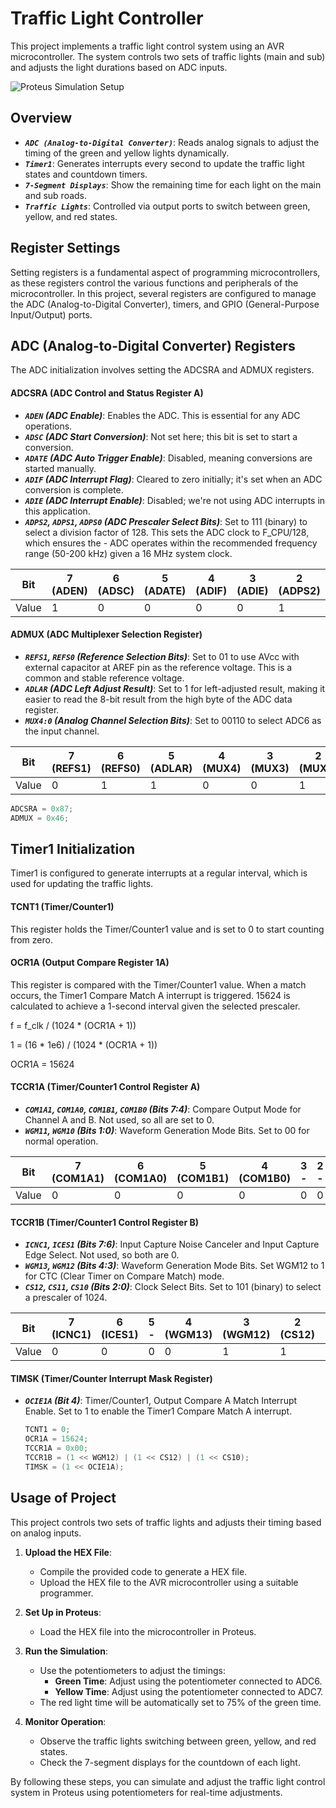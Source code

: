 # Traffic Light Controller 
This project implements a traffic light control system using an AVR microcontroller. The system controls two sets of traffic lights (main and sub) and adjusts the light durations based on ADC inputs.

![Proteus Simulation Setup](https://github.com/SheidaAbedpour/Atmega32/blob/main/Traffic-Light-Controller/proteus/schematic.PNG)

## Overview
- ***`ADC (Analog-to-Digital Converter)`***: Reads analog signals to adjust the timing of the green and yellow lights dynamically.
- ***`Timer1`***: Generates interrupts every second to update the traffic light states and countdown timers.
- ***`7-Segment Displays`***: Show the remaining time for each light on the main and sub roads.
- ***`Traffic Lights`***: Controlled via output ports to switch between green, yellow, and red states.


## Register Settings
Setting registers is a fundamental aspect of programming microcontrollers, as these registers control the various functions and peripherals of the microcontroller. In this project, several registers are configured to manage the ADC (Analog-to-Digital Converter), timers, and GPIO (General-Purpose Input/Output) ports.

## ADC (Analog-to-Digital Converter) Registers
The ADC initialization involves setting the ADCSRA and ADMUX registers.

#### ADCSRA (ADC Control and Status Register A)

- ***`ADEN` (ADC Enable)***: Enables the ADC. This is essential for any ADC operations.
- ***`ADSC` (ADC Start Conversion)***: Not set here; this bit is set to start a conversion.
- ***`ADATE` (ADC Auto Trigger Enable)***: Disabled, meaning conversions are started manually.
- ***`ADIF` (ADC Interrupt Flag)***: Cleared to zero initially; it's set when an ADC conversion is complete.
- ***`ADIE` (ADC Interrupt Enable)***: Disabled; we're not using ADC interrupts in this application.
- ***`ADPS2`, `ADPS1`, `ADPS0` (ADC Prescaler Select Bits)***: Set to 111 (binary) to select a division factor of 128. This sets the ADC clock to F_CPU/128, which ensures the - ADC operates within the recommended frequency range (50-200 kHz) given a 16 MHz system clock.

| Bit  | 7 (ADEN) | 6 (ADSC) | 5 (ADATE) | 4 (ADIF) | 3 (ADIE) | 2 (ADPS2) | 1 (ADPS1) | 0 (ADPS0) |
|------|----------|----------|-----------|----------|----------|-----------|-----------|-----------|
| Value|     1    |     0    |     0     |     0    |    0     |     1     |     1     |     1     |

#### ADMUX (ADC Multiplexer Selection Register)

- ***`REFS1`, `REFS0` (Reference Selection Bits)***: Set to 01 to use AVcc with external capacitor at AREF pin as the reference voltage. This is a common and stable reference voltage.
- ***`ADLAR` (ADC Left Adjust Result)***: Set to 1 for left-adjusted result, making it easier to read the 8-bit result from the high byte of the ADC data register.
- ***`MUX4:0` (Analog Channel Selection Bits)***: Set to 00110 to select ADC6 as the input channel.

| Bit  | 7 (REFS1) | 6 (REFS0) | 5 (ADLAR) | 4 (MUX4) | 3 (MUX3) | 2 (MUX2) | 1 (MUX1) | 0 (MUX0) |
|------|-----------|-----------|-----------|----------|----------|----------|----------|-----------|
| Value| 0         | 1         | 1         | 0        | 0        | 1        | 1        | 0         |

```c
ADCSRA = 0x87;
ADMUX = 0x46;
```


## Timer1 Initialization
Timer1 is configured to generate interrupts at a regular interval, which is used for updating the traffic lights.

#### TCNT1 (Timer/Counter1)
This register holds the Timer/Counter1 value and is set to 0 to start counting from zero.

#### OCR1A (Output Compare Register 1A)
This register is compared with the Timer/Counter1 value. When a match occurs, the Timer1 Compare Match A interrupt is triggered. 15624 is calculated to achieve a 1-second interval given the selected prescaler.

f = f_clk / (1024 * (OCR1A + 1))


1 = (16 * 1e6) / (1024 * (OCR1A + 1))


OCR1A = 15624


#### TCCR1A (Timer/Counter1 Control Register A)
- ***`COM1A1`, `COM1A0`, `COM1B1`, `COM1B0` (Bits 7:4)***: Compare Output Mode for Channel A and B. Not used, so all are set to 0.
- ***`WGM11`, `WGM10` (Bits 1:0)***: Waveform Generation Mode Bits. Set to 00 for normal operation.
  

| Bit  | 7 (COM1A1) | 6 (COM1A0) | 5 (COM1B1) | 4 (COM1B0) | 3 -      | 2 -      | 1 (WGM11) | 0 (WGM10) |
|------|------------|------------|------------|------------|----------|----------|-----------|-----------|
| Value| 0          |  0         | 0          | 0          | 0        | 0        | 0         | 0         |

#### TCCR1B (Timer/Counter1 Control Register B)
- ***`ICNC1`, `ICES1` (Bits 7:6)***: Input Capture Noise Canceler and Input Capture Edge Select. Not used, so both are 0.
- ***`WGM13`, `WGM12` (Bits 4:3)***: Waveform Generation Mode Bits. Set WGM12 to 1 for CTC (Clear Timer on Compare Match) mode.
- ***`CS12`, `CS11`, `CS10` (Bits 2:0)***: Clock Select Bits. Set to 101 (binary) to select a prescaler of 1024.
  

| Bit  | 7 (ICNC1)  | 6 (ICES1)  | 5 -        | 4 (WGM13)  | 3 (WGM12) | 2 (CS12) | 1 (CS11) | 0 (CS10) |
|------|------------|------------|------------|------------|-----------|----------|----------|-----------|
| Value| 0          |  0         | 0          | 0          | 1         | 1        | 0        | 1         |


#### TIMSK (Timer/Counter Interrupt Mask Register)
- ***`OCIE1A` (Bit 4)***: Timer/Counter1, Output Compare A Match Interrupt Enable. Set to 1 to enable the Timer1 Compare Match A interrupt.


  ```c
  TCNT1 = 0;
  OCR1A = 15624;
  TCCR1A = 0x00;
  TCCR1B = (1 << WGM12) | (1 << CS12) | (1 << CS10);
  TIMSK = (1 << OCIE1A);
  ```



## Usage of Project

This project controls two sets of traffic lights and adjusts their timing based on analog inputs.

1. **Upload the HEX File**:
   - Compile the provided code to generate a HEX file.
   - Upload the HEX file to the AVR microcontroller using a suitable programmer.

2. **Set Up in Proteus**:
   - Load the HEX file into the microcontroller in Proteus.

3. **Run the Simulation**:
   - Use the potentiometers to adjust the timings:
     - **Green Time**: Adjust using the potentiometer connected to ADC6.
     - **Yellow Time**: Adjust using the potentiometer connected to ADC7.
   - The red light time will be automatically set to 75% of the green time.

4. **Monitor Operation**:
   - Observe the traffic lights switching between green, yellow, and red states.
   - Check the 7-segment displays for the countdown of each light.

By following these steps, you can simulate and adjust the traffic light control system in Proteus using potentiometers for real-time adjustments.










